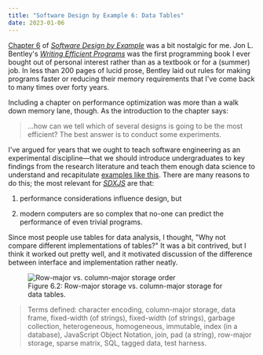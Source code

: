 ```yaml
---
title: "Software Design by Example 6: Data Tables"
date: 2023-01-06
---
```


[Chapter 6][sdxjs_data_table] of [*Software Design by Example*][sdxjs] was a bit nostalgic for me.
Jon L. Bentley's [*Writing Efficient Programs*][efficient] was the first programming book I ever bought out of personal interest
rather than as a textbook or for a (summer) job.
In less than 200 pages of lucid prose,
Bentley laid out rules for making programs faster or reducing their memory requirements
that I've come back to many times over forty years.

Including a chapter on performance optimization was more than a walk down memory lane, though.
As the introduction to the chapter says:

> …how can we tell which of several designs is going to be the most efficient?
> The best answer is to conduct some experiments.

I've argued for years that we ought to teach software engineering as an experimental discipline—that we should
introduce undergraduates to key findings from the research literature
and teach them enough data science to understand and recapitulate [examples like this][vignette].
There are many reasons to do this;
the most relevant for [*SDXJS*][sdxjs] are that:

1.  performance considerations influence design, but

2.  modern computers are so complex that no-one can predict the performance of even trivial programs.

Since most people use tables for data analysis,
I thought, "Why not compare different implementations of tables?"
It was a bit contrived,
but I think it worked out pretty well,
and it motivated discussion of the difference between interface and implementation rather neatly.

<figure id="data-table-storage-order" class="centered">
  <img src="@root/sdxjs/data-table//storage-order.svg" alt="Row-major vs. column-major storage order" class="centered">
  <figcaption>Figure 6.2: Row-major storage vs. column-major storage for data tables.</figcaption>
</figure>

> Terms defined: character encoding, column-major storage, data frame, fixed-width (of strings), fixed-width (of strings), garbage collection, heterogeneous, homogeneous, immutable, index (in a database), JavaScript Object Notation, join, pad (a string), row-major storage, sparse matrix, SQL, tagged data, test harness.

[efficient]: https://www.goodreads.com/book/show/128599.Writing_Efficient_Programs
[sdxjs]: @root/sdxjs/
[sdxjs_data_table]: @root/sdxjs/data-table/
[vignette]: @root/2022/08/14/ese-vignette/
